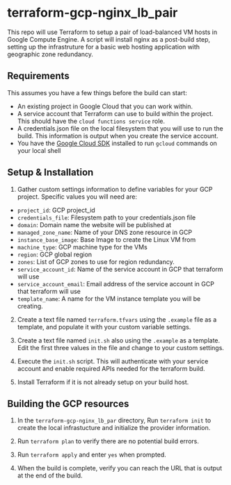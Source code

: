 # terraform-gcp-nginx_lb_pair
This repo will use Terraform to setup a pair of load-balanced VM hosts in
Google Compute Engine. A script will install nginx as a post-build step,
setting up the infrastruture for a basic web hosting application with
geographic zone redundancy.

## Requirements
This assumes you have a few things before the build can start: 
* An existing project in Google Cloud that you can
work within.
* A service account that Terraform can use to build within the project. 
This should have the ```cloud functions service``` role. 
* A credentials.json file on the local filesystem that you will use to
run the build. This information is output when you create the service
account.
* You have the [Google Cloud SDK](https://cloud.google.com/sdk/docs/install)  installed to run ```gcloud``` commands
on your local shell

## Setup & Installation

1. Gather custom settings information to define variables for your GCP
   project. Specific values you will need are:

* ```project_id```: GCP project_id
* ```credentials_file```: Filesystem path to your credentials.json file
* ```domain```: Domain name the website will be published at
* ```managed_zone_name```: Name of your DNS zone resource in GCP
* ```instance_base_image```: Base Image to create the Linux VM from
* ```machine_type```: GCP machine type for the VMs
* ```region```: GCP global region
* ```zones```: List of GCP zones to use for region redundancy.
* ```service_account_id```: Name of the service account in GCP that terraform will use
* ```service_account_email```: Email address of the service account in GCP that terraform will use
* ```template_name```: A name for the VM instance template you will be creating.

2. Create a text file named ```terraform.tfvars``` using the ```.example```
   file as a template, and populate it with your custom variable settings. 
   
3. Create a text file named ```init.sh``` also using the ```.example``` as a template. 
   Edit the first three values in the file and change to your custom settings.

4. Execute the ```init.sh``` script. This will authenticate with your service
   account and enable required APIs needed for the terraform build.
   
5. Install Terraform if it is not already setup on your build host.

## Building the GCP resources

1. In the ```terraform-gcp-nginx_lb_par``` directory, Run ```terraform init```
   to create the local infrastucture and initialize the provider information.
   
2. Run ```terraform plan``` to verify there are no potential build errors.

3. Run ```terraform apply``` and enter ```yes``` when prompted.

4. When the build is complete, verify you can reach the URL that is output at
   the end of the build.
